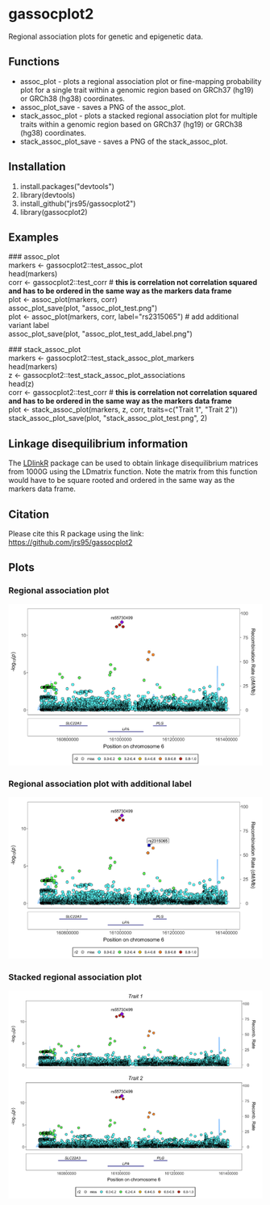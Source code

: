 # gassocplot2
Regional association plots for genetic and epigenetic data.

## Functions
* assoc_plot - plots a regional association plot or fine-mapping probability plot for a single trait within a genomic region based on GRCh37 (hg19) or GRCh38 (hg38) coordinates.  
* assoc_plot_save - saves a PNG of the assoc_plot.  
* stack_assoc_plot - plots a stacked regional association plot for multiple traits within a genomic region based on GRCh37 (hg19) or GRCh38 (hg38) coordinates.  
* stack_assoc_plot_save - saves a PNG of the stack_assoc_plot.  

## Installation
1. install.packages("devtools")
2. library(devtools) 
3. install_github("jrs95/gassocplot2")
4. library(gassocplot2)

## Examples
\#\#\# assoc_plot  
markers <- gassocplot2::test_assoc_plot  
head(markers)  
corr <- gassocplot2::test_corr # **this is correlation not correlation squared and has to be ordered in the same way as the markers data frame**  
plot <- assoc_plot(markers, corr)   
assoc_plot_save(plot, "assoc_plot_test.png")  
plot <- assoc_plot(markers, corr, label="rs2315065") # add additional variant label  
assoc_plot_save(plot, "assoc_plot_test_add_label.png")  

\#\#\# stack_assoc_plot  
markers <- gassocplot2::test_stack_assoc_plot_markers  
head(markers)  
z <- gassocplot2::test_stack_assoc_plot_associations  
head(z)  
corr <- gassocplot2::test_corr # **this is correlation not correlation squared and has to be ordered in the same way as the markers data frame**  
plot <- stack_assoc_plot(markers, z, corr, traits=c("Trait 1", "Trait 2"))  
stack_assoc_plot_save(plot, "stack_assoc_plot_test.png", 2)

## Linkage disequilibrium information
The [LDlinkR](https://cran.r-project.org/web/packages/LDlinkR/index.html) package can be used to obtain linkage disequilibrium matrices from 1000G using the LDmatrix function. Note the matrix from this function would have to be square rooted and ordered in the same way as the markers data frame.  

## Citation
Please cite this R package using the link: https://github.com/jrs95/gassocplot2

## Plots

### Regional association plot
![](https://raw.githubusercontent.com/jrs95/utilities/master/assoc_plot_test.png?raw=true)

### Regional association plot with additional label
![](https://raw.githubusercontent.com/jrs95/utilities/master/assoc_plot_test_add_label.png?raw=true)

### Stacked regional association plot
![](https://raw.githubusercontent.com/jrs95/utilities/master/stack_assoc_plot_test.png?raw=true)
